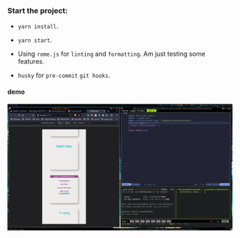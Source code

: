 ### Start the project:

- `yarn install`.
- `yarn start`.

- Using `rome.js` for `linting` and `formatting`. Am just testing some features.
- `husky` for `pre-commit` `git hooks`.
#### demo

![demo](demo/demo.png)

